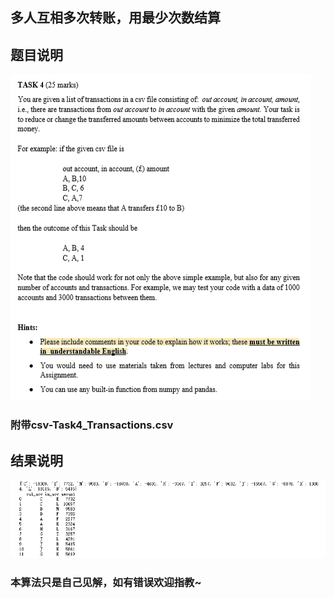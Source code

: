 ## 多人互相多次转账，用最少次数结算
## 题目说明
![](https://raw.githubusercontent.com/songsunny00/python-analysis/master/p-finance-examples/task1/question.png)
### 附带csv-Task4_Transactions.csv
## 结果说明
![](https://raw.githubusercontent.com/songsunny00/python-analysis/master/p-finance-examples/task1/result.png) 

### 本算法只是自己见解，如有错误欢迎指教~
